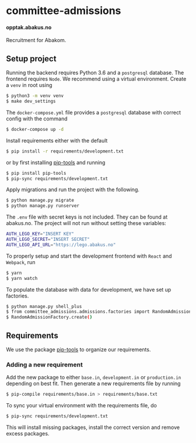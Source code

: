 # committee-admissions
#### opptak.abakus.no
Recruitment for Abakom.

## Setup project
Running the backend requires Python 3.6 and a `postgresql` database. The frontend requires `Node`. We recommend using
a virtual environment. Create a `venv` in root using
```sh
$ python3 -m venv venv
$ make dev_settings
```

The `docker-compose.yml` file provides a `postgresql` database with correct config with the command
```sh
$ docker-compose up -d
```

Install requirements either with the default
```sh
$ pip install -r requirements/development.txt
```
or by first installing [pip-tools](https://github.com/jazzband/pip-tools) and running

```sh
$ pip install pip-tools
$ pip-sync requirements/development.txt
```

Apply migrations and run the project with the following.
```sh
$ python manage.py migrate
$ python manage.py runserver
```

The `.env` file with secret keys is not included. They can be found at abakus.no. The project will not run without setting these variables:

```sh
AUTH_LEGO_KEY="INSERT KEY"
AUTH_LEGO_SECRET="INSERT SECRET"
AUTH_LEGO_API_URL="https://lego.abakus.no"
```

To properly setup and start the development frontend with `React` and `Webpack`, run 
```sh
$ yarn
$ yarn watch
```

To populate the database with data for development, we have set up factories.
```sh
$ python manage.py shell_plus
$ from committee_admissions.admissions.factories import RandomAdmissionFactory
$ RandomAdmissionFactory.create()
```

## Requirements
We use the package [pip-tools](https://github.com/jazzband/pip-tools) to organize our requirements.
### Adding a new requirement
Add the new package to either `base.in`, `development.in` or 
`production.in` depending on best fit. Then generate a new requirements
file by running
```sh
$ pip-compile requirements/base.in > requirements/base.txt
``` 
To sync your virtual environment with the requirements file, do
```sh
$ pip-sync requirements/development.txt
```
This will install missing packages, install the correct version and 
remove excess packages.
